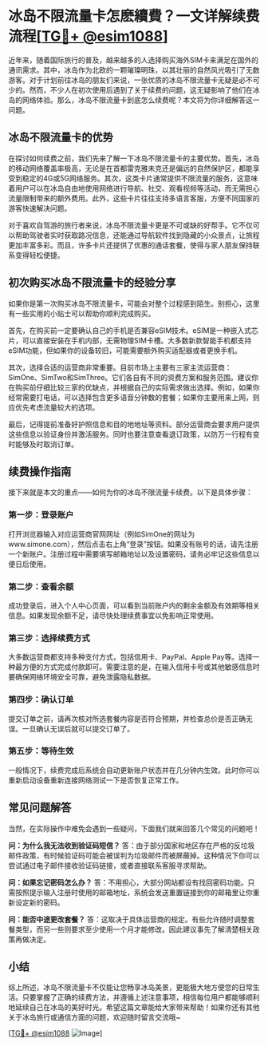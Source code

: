 # 冰岛不限流量卡怎麽續費？一文详解续费流程[[TG💪+ @esim1088](https://t.me/s/esim1088)]

近年来，随着国际旅行的普及，越来越多的人选择购买海外SIM卡来满足在国外的通讯需求。其中，冰岛作为北欧的一颗璀璨明珠，以其壮丽的自然风光吸引了无数游客。对于计划前往冰岛的朋友们来说，一张优质的冰岛不限流量卡无疑是必不可少的。然而，不少人在初次使用后遇到了关于续费的问题，这无疑影响了他们在冰岛的网络体验。那么，冰岛不限流量卡到底怎么续费呢？本文将为你详细解答这一问题。

## 冰岛不限流量卡的优势

在探讨如何续费之前，我们先来了解一下冰岛不限流量卡的主要优势。首先，冰岛的移动网络覆盖率极高，无论是在首都雷克雅未克还是偏远的自然保护区，都能享受到稳定的4G或5G网络服务。其次，这类卡片通常提供不限流量的服务，这意味着用户可以在冰岛自由地使用网络进行导航、社交、观看视频等活动，而无需担心流量限制带来的额外费用。此外，这些卡片往往支持多语言客服，方便不同国家的游客快速解决问题。

对于喜欢自驾游的旅行者来说，冰岛不限流量卡更是不可或缺的好帮手。它不仅可以帮助驾驶者实时获取路况信息，还能通过导航软件找到隐藏的小众景点，让旅程更加丰富多彩。而且，许多卡片还提供了优惠的通话套餐，使得与家人朋友保持联系变得轻松便捷。

## 初次购买冰岛不限流量卡的经验分享

如果你是第一次购买冰岛不限流量卡，可能会对整个过程感到陌生。别担心，这里有一些实用的小贴士可以帮助你顺利完成购买。

首先，在购买前一定要确认自己的手机是否兼容eSIM技术。eSIM是一种嵌入式芯片，可以直接安装在手机内部，无需物理SIM卡槽。大多数新款智能手机都支持eSIM功能，但如果你的设备较旧，可能需要额外购买适配器或者更换手机。

其次，选择合适的运营商非常重要。目前市场上主要有三家主流运营商：SimOne、SimTwo和SimThree。它们各自有不同的资费方案和服务范围。建议你在购买前仔细比较三家的优缺点，并根据自己的实际需求做出选择。例如，如果你经常需要打电话，可以选择包含更多语音分钟数的套餐；如果你主要用来上网，则应优先考虑流量较大的选项。

最后，记得提前准备好护照信息和目的地地址等资料。部分运营商会要求用户提供这些信息以验证身份并激活服务。同时也要注意查看退订政策，以防万一行程有变时能够及时取消订单。

## 续费操作指南

接下来就是本文的重点——如何为你的冰岛不限流量卡续费。以下是具体步骤：

### 第一步：登录账户
打开浏览器输入对应运营商官网网址（例如SimOne的网址为www.simone.com），然后点击右上角“登录”按钮。如果没有账号的话，请先注册一个新账户。注册过程中需要填写邮箱地址以及设置密码，请务必牢记这些信息以便日后使用。

### 第二步：查看余额
成功登录后，进入个人中心页面，可以看到当前账户内的剩余金额及有效期等相关信息。如果发现余额不足，请尽快处理续费事宜以免影响正常使用。

### 第三步：选择续费方式
大多数运营商都支持多种支付方式，包括信用卡、PayPal、Apple Pay等。选择一种最方便的方式完成付款即可。需要注意的是，在输入信用卡号或其他敏感信息时要确保网络环境安全可靠，避免泄露隐私数据。

### 第四步：确认订单
提交订单之前，请再次核对所选套餐内容是否符合预期，并检查总价是否正确无误。一旦确认无误后就可以提交订单了。

### 第五步：等待生效
一般情况下，续费完成后系统会自动更新账户状态并在几分钟内生效。此时你可以重新启动设备重新连接网络测试一下是否恢复正常工作。

## 常见问题解答

当然，在实际操作中难免会遇到一些疑问，下面我们就来回答几个常见的问题吧！

**问：为什么我无法收到验证码短信？**
答：由于部分国家和地区存在严格的反垃圾邮件政策，有时候验证码可能会被误判为垃圾邮件而被屏蔽掉。这种情况下你可以尝试通过电子邮件接收验证码链接，或者直接联系客服寻求帮助。

**问：如果忘记密码怎么办？**
答：不用担心，大部分网站都设有找回密码功能。只需按照提示输入注册时使用的邮箱地址，系统会发送重置链接到你的邮箱里让你重新设定新的密码。

**问：能否中途更改套餐？**
答：这取决于具体运营商的规定。有些允许随时调整套餐类型，而另一些则要求至少使用一个月才能修改。因此建议事先了解清楚相关政策再做决定。

## 小结

综上所述，冰岛不限流量卡不仅能让您畅享冰岛美景，更能极大地方便您的日常生活。只要掌握了正确的续费方法，并遵循上述注意事项，相信每位用户都能够顺利地延续自己在冰岛的美好时光。希望这篇文章能给大家带来帮助！如果你还有其他关于冰岛旅行或通信方面的问题，欢迎随时留言交流哦~

[[TG💪+ @esim1088](https://t.me/s/esim1088) ![Image](https://i.postimg.cc/4NQfJmqS/Snipaste-2025-05-13-00-14-12.png)]